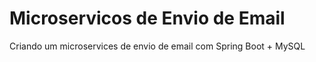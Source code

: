 # Microservicos de Envio de Email
 Criando um microservices de envio de email com Spring Boot + MySQL
